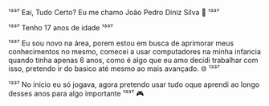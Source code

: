¹³³⁷ Eai, Tudo Certo? Eu me chamo João Pedro Diniz Silva 👋 ¹³³⁷

¹³³⁷  Tenho 17 anos de idade ¹³³⁷ 

¹³³⁷ Eu sou novo na área, porem estou em busca de aprimorar meus conhecimentos no mesmo, comecei a usar computadores na minha infancia quando tinha apenas 6 anos, como é algo que eu amo decidi trabalhar com isso, pretendo ir do basico até mesmo ao mais avançado. 🌐 ¹³³⁷

¹³³⁷ No inicio eu só jogava, agora pretendo usar tudo oque aprendi ao longo desses anos para algo importante ¹³³⁷ 🎮
